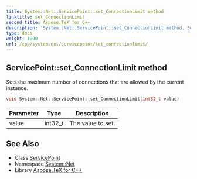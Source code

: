 ```yaml
---
title: System::Net::ServicePoint::set_ConnectionLimit method
linktitle: set_ConnectionLimit
second_title: Aspose.TeX for C++
description: 'System::Net::ServicePoint::set_ConnectionLimit method. Sets the maximum number of connections that are allowed by the current instance in C++.'
type: docs
weight: 1900
url: /cpp/system.net/servicepoint/set_connectionlimit/
---
```

## ServicePoint::set_ConnectionLimit method


Sets the maximum number of connections that are allowed by the current instance.

```cpp
void System::Net::ServicePoint::set_ConnectionLimit(int32_t value)
```


| Parameter | Type | Description |
| --- | --- | --- |
| value | int32_t | The value to set. |

## See Also

* Class [ServicePoint](../)
* Namespace [System::Net](../../)
* Library [Aspose.TeX for C++](../../../)
